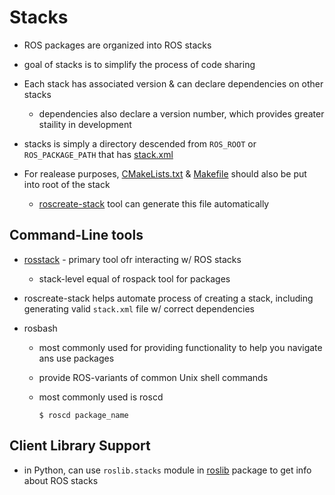 # Stacks

- ROS packages are organized into ROS stacks
- goal of stacks is to simplify the process of code sharing
- Each stack has associated version & can declare dependencies on other stacks
    - dependencies also declare a version number, which provides greater staility in development
	
- stacks is simply a directory descended from `ROS_ROOT` or `ROS_PACKAGE_PATH` that has [stack.xml][2]

- For realease purposes, [CMakeLists.txt][3] & [Makefile][3] should also be put into root of the stack
    - [roscreate-stack][4] tool can generate this file automatically

## Command-Line tools

- [rosstack][5] - primary tool ofr interacting w/ ROS stacks
    - stack-level equal of rospack tool for packages

- roscreate-stack helps automate process of creating a stack, including generating valid `stack.xml` file w/ correct dependencies
	
- rosbash
    - most commonly used for providing functionality to help you navigate ans use packages
	- provide ROS-variants of common Unix shell commands
	- most commonly used is roscd
    
	    ```
	    $ roscd package_name
	    ```

## Client Library Support

- in Python, can use `roslib.stacks` module in [roslib][7] package to get info about ROS stacks

[2]: http://wiki.ros.org/rosbuild/Stack%20Manifest
[3]: http://wiki.ros.org/StackBuildFiles
[4]: http://wiki.ros.org/roscreate
[5]: http://wiki.ros.org/rosstack
[6]: http://wiki.ros.org/rospack
[7]: http://wiki.ros.org/roslib
